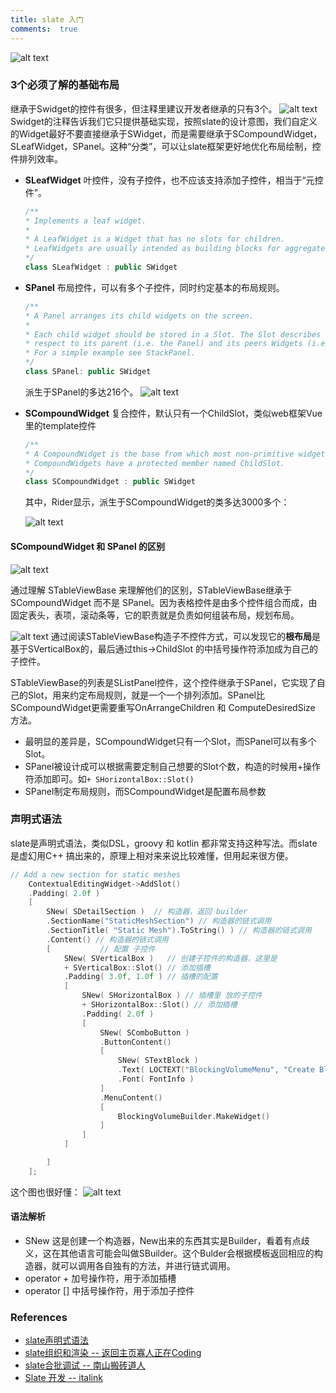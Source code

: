 ```yaml
---
title: slate 入门
comments:  true
---
```


![alt text](../../assets/images/Pasted%20image%2020241011175926.png)


### 3个必须了解的基础布局
继承于Swidget的控件有很多，但注释里建议开发者继承的只有3个。
![alt text](../../assets/images/slate_image-1.png)
Swidget的注释告诉我们它只提供基础实现，按照slate的设计意图，我们自定义的Widget最好不要直接继承于SWidget，而是需要继承于SCompoundWidget，SLeafWidget，SPanel。这种“分类”，可以让slate框架更好地优化布局绘制，控件排列效率。

- **SLeafWidget** 叶控件，没有子控件，也不应该支持添加子控件，相当于“元控件”。

	```cpp
	/**
	* Implements a leaf widget.
	*
	* A LeafWidget is a Widget that has no slots for children.
	* LeafWidgets are usually intended as building blocks for aggregate widgets.
	*/
	class SLeafWidget : public SWidget
	```	


- **SPanel** 布局控件，可以有多个子控件，同时约定基本的布局规则。

	```cpp
	/**
	* A Panel arranges its child widgets on the screen.
	*
	* Each child widget should be stored in a Slot. The Slot describes how the individual child should be arranged with
	* respect to its parent (i.e. the Panel) and its peers Widgets (i.e. the Panel's other children.)
	* For a simple example see StackPanel.
	*/
	class SPanel: public SWidget
	```	
	派生于SPanel的多达216个。
	![alt text](../../assets/images/slate_image-3.png)



- **SCompoundWidget** 复合控件，默认只有一个ChildSlot，类似web框架Vue里的template控件

	```cpp
	/**
	* A CompoundWidget is the base from which most non-primitive widgets should be built.
	* CompoundWidgets have a protected member named ChildSlot.
	*/
	class SCompoundWidget : public SWidget
	```

	其中，Rider显示，派生于SCompoundWidget的类多达3000多个：

	![alt text](../../assets/images/slate_image-2.png)


#### SCompoundWidget 和 SPanel 的区别

![alt text](../../assets/images/slate_image-4.png)

通过理解 STableViewBase 来理解他们的区别，STableViewBase继承于 SCompoundWidget 而不是 SPanel。因为表格控件是由多个控件组合而成，由固定表头，表项，滚动条等，它的职责就是负责如何组装布局，规划布局。

![alt text](../../assets/images/slate_image-5.png)
通过阅读STableViewBase构造子不控件方式，可以发现它的**根布局**是基于SVerticalBox的，最后通过this->ChildSlot 的中括号操作符添加成为自己的子控件。 

STableViewBase的列表是SListPanel控件，这个控件继承于SPanel，它实现了自己的Slot，用来约定布局规则，就是一个一个排列添加。SPanel比SCompoundWidget更需要重写OnArrangeChildren 和 ComputeDesiredSize 方法。

- 最明显的差异是，SCompoundWidget只有一个Slot，而SPanel可以有多个Slot。
- SPanel被设计成可以根据需要定制自己想要的Slot个数，构造的时候用+操作符添加即可。如`+ SHorizontalBox::Slot()`
- SPanel制定布局规则，而SCompoundWidget是配置布局参数



### 声明式语法

slate是声明式语法，类似DSL，groovy 和 kotlin 都非常支持这种写法。而slate 是虚幻用C++ 搞出来的，原理上相对来来说比较难懂，但用起来很方便。

```cpp
// Add a new section for static meshes
	ContextualEditingWidget->AddSlot()
	.Padding( 2.0f )
	[
		SNew( SDetailSection )  // 构造器，返回 builder
		.SectionName("StaticMeshSection") // 构造器的链式调用
		.SectionTitle( "Static Mesh").ToString() ) // 构造器的链式调用
		.Content() // 构造器的链式调用
		[			// 配置 子控件
			SNew( SVerticalBox )   // 创建子控件的构造器，这里是
			+ SVerticalBox::Slot() // 添加插槽 
			.Padding( 3.0f, 1.0f ) // 插槽的配置
			[
				SNew( SHorizontalBox ) // 插槽里 放的子控件
				+ SHorizontalBox::Slot() // 添加插槽
				.Padding( 2.0f )
				[
					SNew( SComboButton )
					.ButtonContent()
					[
						SNew( STextBlock )
						.Text( LOCTEXT("BlockingVolumeMenu", "Create Blocking Volume") )
						.Font( FontInfo )
					]
					.MenuContent()
					[
						BlockingVolumeBuilder.MakeWidget()
					]
				]
			]

		]
	];
```

这个图也很好懂：
![alt text](../../assets/images/slate_image.png)

#### 语法解析

- SNew 这是创建一个构造器，New出来的东西其实是Builder，看着有点歧义，这在其他语言可能会叫做SBuilder。这个Bulder会根据模板返回相应的构造器，就可以调用各自独有的方法，并进行链式调用。
- operator  + 加号操作符，用于添加插槽
- operator [] 中括号操作符，用于添加子控件




 


### References
- [slate声明式语法](https://myslate.readthedocs.io/en/latest/pages/Slate%E6%8E%A7%E4%BB%B6%E7%9A%84%E5%88%9B%E5%BB%BA%E8%BF%87%E7%A8%8B%E5%92%8C%E5%A3%B0%E6%98%8E%E5%BC%8F%E8%AF%AD%E6%B3%95.html)
- [slate组织和渲染 -- 返回主页寡人正在Coding](https://www.cnblogs.com/hggzhang/p/16480489.html)
- [slate合批调试 -- 南山搬砖道人](https://zhuanlan.zhihu.com/p/529040584)
- [Slate 开发 -- italink](https://italink.github.io/ModernGraphicsEngineGuide/04-UnrealEngine/1.Slate%E5%BC%80%E5%8F%91/#_1)